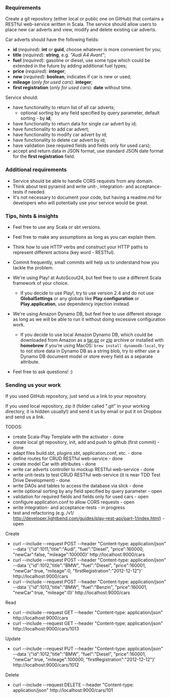 ### Requirements

Create a git repository (either local or public one on GitHub) that contains a RESTful web-service written in Scala. The service should allow users to place new car adverts and view, modify and delete existing car adverts.

Car adverts should have the following fields:
* **id** (_required_): **int** or **guid**, choose whatever is more convenient for you;
* **title** (_required_): **string**, e.g. _"Audi A4 Avant"_;
* **fuel** (_required_): gasoline or diesel, use some type which could be extended in the future by adding additional fuel types;
* **price** (_required_): **integer**;
* **new** (_required_): **boolean**, indicates if car is new or used;
* **mileage** (_only for used cars_): **integer**;
* **first registration** (_only for used cars_): **date** without time.

Service should:
* have functionality to return list of all car adverts;
  * optional sorting by any field specified by query parameter, default sorting - by **id**;
* have functionality to return data for single car advert by id;
* have functionality to add car advert;
* have functionality to modify car advert by id;
* have functionality to delete car advert by id;
* have validation (see required fields and fields only for used cars);
* accept and return data in JSON format, use standard JSON date format for the **first registration** field.

### Additional requirements

* Service should be able to handle CORS requests from any domain.
* Think about test pyramid and write unit-, integration- and acceptance-tests if needed.
* It's not necessary to document your code, but having a readme.md for developers who will potentially use your service would be great.

### Tips, hints & insights

* Feel free to use any Scala or sbt versions.
* Feel free to make any assumptions as long as you can explain them.
* Think how to use HTTP verbs and construct your HTTP paths to represent different actions (key word - RESTful).
* Commit frequently, small commits will help us to understand how you tackle the problem.


* We're using Play! at AutoScout24, but feel free to use a different Scala framework of your choice.
  * If you decide to use Play!, try to use version 2.4 and do not use **GlobalSettings** or any globals like **Play.configuration** or **Play.application**, use dependency injection instead.


* We're using Amazon Dynamo DB, but feel free to use different storage as long as we will be able to run it without doing excessive configuration work.
  * If you decide to use local Amazon Dynamo DB, which could be downloaded from Amazon as a [tar.gz](http://dynamodb-local.s3-website-us-west-2.amazonaws.com/dynamodb_local_latest.tar.gz) or [zip](http://dynamodb-local.s3-website-us-west-2.amazonaws.com/dynamodb_local_latest.zip) archive or installed with **homebrew** if you're using MacOS: ```brew install dynamodb-local```, try to not store data in Dynamo DB as a string blob, try to either use a Dynamo DB document model or store every field as a separate attribute.


* Feel free to ask questions! :)

### Sending us your work

If you used GitHub repository, just send us a link to your repository.

If you used local repository, zip it (folder called ".git" in your working directory, it is hidden usually!) and send it us by email or put it on Dropbox and send us a link. 


TODOS:
-  create Scala-Play Template with the activator - done
-  create local git repository, init, add and push to github (first commit) - done
-  adapt files build.sbt, plugins.sbt, application.conf, etc. - done
-  define routes for CRUD RESTful web-service - done
-  create model Car with attributes - done
-  write car adverts controller to mockup RESTful web-service - done
-  write unit-tests to test CRUD RESTful web-service (it is near TDD Test Drive Development) - done
-  write DAOs and tables to access the database via slick - done
-  write optional sorting by any field specified by query parameter - open
-  validation for required fields and fields only for used cars - open
-  configure application.conf to allow CORS requests - open
-  write integration- and acceptance-tests - in progress
-  test and refactoring (e.g. /v1/ http://developer.lightbend.com/guides/play-rest-api/part-1/index.html) - open


Create
- curl --include --request POST --header "Content-type: application/json" --data '{"id":1011,"title":"Audi", "fuel":"Diesel", "price":160000, "newCar":false, "mileage":100000}' http://localhost:9000/cars
- curl --include --request POST --header "Content-type: application/json" --data '{"id":1012,"title":"BMW",  "fuel":"Diesel", "price":160001, "newCar":true,  "mileage":0, "firstRegistration":"2012-12-12"}' http://localhost:9000/cars
- curl --include --request POST --header "Content-type: application/json" --data '{"id":1013,"title":"BMW",  "fuel":"Benzin", "price":160001, "newCar":true,  "mileage":0}' http://localhost:9000/cars

Read
- curl --include --request GET --header "Content-type: application/json"  http://localhost:9000/cars
- curl --include --request GET --header "Content-type: application/json"  http://localhost:9000/cars/1013

Update
- curl --include --request PUT --header "Content-type: application/json" --data '{"id":1012,"title":"BMW",  "fuel":"Diesel", "price":160001, "newCar":true,  "mileage":100000, "firstRegistration":"2012-12-12"}' http://localhost:9000/cars/1012

Delete
- curl --include --request DELETE --header "Content-type: application/json"  http://localhost:9000/cars/101